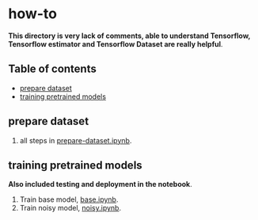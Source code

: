 # how-to

**This directory is very lack of comments, able to understand Tensorflow, Tensorflow estimator and Tensorflow Dataset are really helpful**.

## Table of contents
  * [prepare dataset](#prepare-dataset)
  * [training pretrained models](#training-pretrained-models)

## prepare dataset

1. all steps in [prepare-dataset.ipynb](prepare-database.ipynb).

## training pretrained models

**Also included testing and deployment in the notebook**.

1. Train base model, [base.ipynb](base.ipynb).
2. Train noisy model, [noisy.ipynb](noisy.ipynb).

